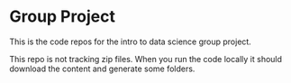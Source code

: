 # Group Project

This is the code repos for the intro to data science group project.

This repo is not tracking zip files.  When you run the code locally it should download the content and generate some folders.
